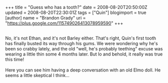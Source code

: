 +++
title = "Guess who has a tooth?"
date = 2008-08-20T20:50:00Z
updated = 2008-08-20T22:30:01Z
tags = ["Quin"]
blogimport = true 
[author]
	name = "Brandon Grady"
	uri = "https://plus.google.com/115749026413078959590"
+++

<a onblur="try {parent.deselectBloggerImageGracefully();} catch(e) {}" href="http://3.bp.blogspot.com/_5WpZdqukbMw/SKzKhi1uh0I/AAAAAAAAAT8/1cfocYiDfl8/s1600-h/IMG_4600.JPG"><img style="margin: 0pt 0pt 10px 10px; float: right; cursor: pointer;" src="http://3.bp.blogspot.com/_5WpZdqukbMw/SKzKhi1uh0I/AAAAAAAAAT8/1cfocYiDfl8/s320/IMG_4600.JPG" alt="" id="BLOGGER_PHOTO_ID_5236783144361690946" border="0" /></a><br />No, it's not Ethan, and it's not Barley either.  That's right, Quin's first tooth has finally busted its way through his gums.  We were wondering why he's been so crabby lately, and the old "well, he's probably teething" excuse was wearing a little thin some 4 months later.  But lo and behold, it really was true this time!<br /><br />Here you can see him having a deep conversation with an old Elmo doll.  He seems a little skeptical I think...
